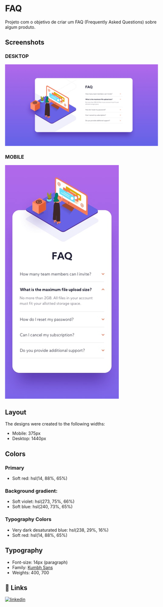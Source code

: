 
# FAQ

Projeto com o objetivo de criar um FAQ (Frequently Asked Questions)
sobre algum produto.
## Screenshots

### DESKTOP

![App Screenshot](./design/desktop-design.jpg)

### MOBILE

![App Screenshot](./design/mobile-design.jpg)


## Layout

The designs were created to the following widths:

- Mobile: 375px
- Desktop: 1440px
## Colors

### Primary

- Soft red: hsl(14, 88%, 65%)

### Background gradient:

- Soft violet: hsl(273, 75%, 66%)
- Soft blue: hsl(240, 73%, 65%)

### Typography Colors

- Very dark desaturated blue: hsl(238, 29%, 16%)
- Soft red: hsl(14, 88%, 65%)

## Typography

- Font-size: 14px (paragraph)
- Family: [Kumbh Sans](https://fonts.google.com/specimen/Kumbh+Sans)
- Weights: 400, 700



## 🔗 Links
[![linkedin](https://img.shields.io/badge/linkedin-0A66C2?style=for-the-badge&logo=linkedin&logoColor=white)](https://www.linkedin.com/in/pedro-henrique-bitencourt-dias-704a65170//)


